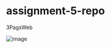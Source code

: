 # assignment-5-repo
 3PagsWeb

![image](https://github.com/CanxinTang/assignment-5-repo/assets/144829399/967cf9fa-b86a-46ec-976a-b7bd6a6e871d)
